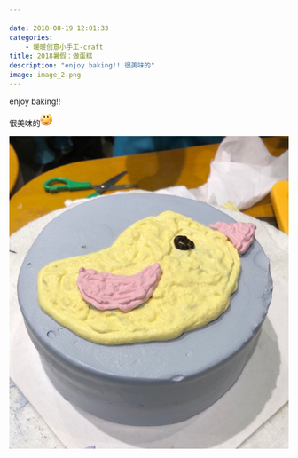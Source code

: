```yaml
---

date: 2018-08-19 12:01:33
categories:
    - 暖暖创意小手工-craft
title: 2018暑假：做蛋糕
description: "enjoy baking!! 很美味的"
image: image_2.png
---
```


enjoy baking!! 

  


很美味的![](image_0.gif)

  


  


![](image_2.png)
